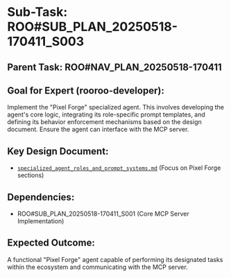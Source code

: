 # Sub-Task: ROO#SUB_PLAN_20250518-170411_S003
## Parent Task: ROO#NAV_PLAN_20250518-170411
## Goal for Expert (rooroo-developer):
Implement the "Pixel Forge" specialized agent. This involves developing the agent's core logic, integrating its role-specific prompt templates, and defining its behavior enforcement mechanisms based on the design document. Ensure the agent can interface with the MCP server.

## Key Design Document:
- [`specialized_agent_roles_and_prompt_systems.md`](.rooroo/tasks/ROO#SUB_PLAN_S002/specialized_agent_roles_and_prompt_systems.md) (Focus on Pixel Forge sections)

## Dependencies:
- ROO#SUB_PLAN_20250518-170411_S001 (Core MCP Server Implementation)

## Expected Outcome:
A functional "Pixel Forge" agent capable of performing its designated tasks within the ecosystem and communicating with the MCP server.
